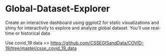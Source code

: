 # Global-Dataset-Explorer
Create an interactive dashboard using ggplot2 for static visualizations and shiny for interactivity to explore and analyze global dataset. You'll use real-time or historical data

Use covid_19 data >> https://github.com/CSSEGISandData/COVID-19/tree/master/csse_covid_19_data
